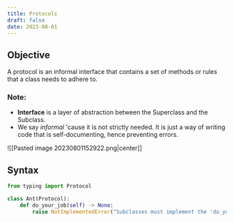 ```yaml
---
title: Protocols
draft: false
date: 2023-08-01
---
```


## Objective
A protocol is an informal interface that contains a set of methods or rules that a class needs to adhere to.

### Note: 
- **Interface** is a layer of abstraction between the Superclass and the Subclass. 
- We say *informal* 'cause it is not strictly needed. It is just a way of writing code that is self-documenting, hence preventing errors. 

![[Pasted image 20230801152922.png|center]]
## Syntax 
```python
from typing import Protocol

class Ant(Protocol):
	def do_your_job(self) -> None:
		raise NotImplementedError("Subclasses must implement the 'do_your_job' method")`
```



